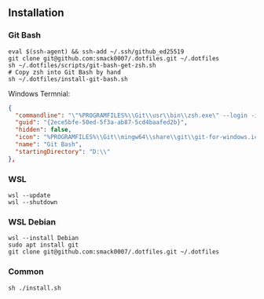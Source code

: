 ## Installation

### Git Bash

```shell
eval $(ssh-agent) && ssh-add ~/.ssh/github_ed25519
git clone git@github.com:smack0007/.dotfiles.git ~/.dotfiles
sh ~/.dotfiles/scripts/git-bash-get-zsh.sh
# Copy zsh into Git Bash by hand
sh ~/.dotfiles/install-git-bash.sh
```

Windows Termnial:
```json
{
  "commandline": "\"%PROGRAMFILES%\\Git\\usr\\bin\\zsh.exe\" --login -i -l",
  "guid": "{2ece5bfe-50ed-5f3a-ab87-5cd4baafed2b}",
  "hidden": false,
  "icon": "%PROGRAMFILES%\\Git\\mingw64\\share\\git\\git-for-windows.ico",
  "name": "Git Bash",
  "startingDirectory": "D:\\"
},
```

### WSL 

```
wsl --update
wsl --shutdown
```

### WSL Debian

```
wsl --install Debian
sudo apt install git
git clone git@github.com:smack0007/.dotfiles.git ~/.dotfiles
```

### Common

```
sh ./install.sh
```

